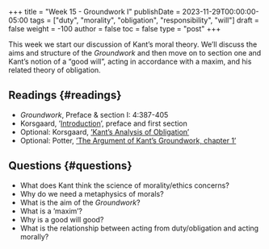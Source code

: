 +++
title = "Week 15 - Groundwork I"
publishDate = 2023-11-29T00:00:00-05:00
tags = ["duty", "morality", "obligation", "responsibility", "will"]
draft = false
weight = -100
author = false
toc = false
type = "post"
+++

This week we start our discussion of Kant&rsquo;s moral theory. We&rsquo;ll discuss the aims
and structure of the _Groundwork_ and then move on to section one and Kant&rsquo;s
notion of a &ldquo;good will&rdquo;, acting in accordance with a maxim, and his related
theory of obligation.


## Readings {#readings}

-   _Groundwork_, Preface &amp; section I: 4:387-405
-   Korsgaard, &rsquo;[Introduction](https://www.dropbox.com/s/1cx66fff65g3skm/korsgaard1998_Introduction.pdf?dl=0)&rsquo;, preface and first section
-   Optional: Korsgaard, [&rsquo;Kant&rsquo;s Analysis of Obligation&rsquo;](https://www.dropbox.com/s/0ry2ckxkj3q34is/korsgaard1989a_Kant%27s_Analysis_of_Obligation-_The_Argument_of_%22Foundations_I%22.pdf?dl=0)
-   Optional: Potter, [&rsquo;The Argument of Kant&rsquo;s Groundwork, chapter 1&rsquo;](https://www.dropbox.com/s/oire3a2wggk80ur/potter1998_the_argument_of_kants_groundwork%2C_chapter_i.pdf?dl=0)


## Questions {#questions}

-   What does Kant think the science of morality/ethics concerns?
-   Why do we need a metaphysics of morals?
-   What is the aim of the _Groundwork_?
-   What is a &rsquo;maxim&rsquo;?
-   Why is a good will good?
-   What is the relationship between acting from duty/obligation and acting morally?
